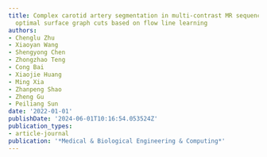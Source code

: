 ```yaml
---
title: Complex carotid artery segmentation in multi-contrast MR sequences by improved
  optimal surface graph cuts based on flow line learning
authors:
- Chenglu Zhu
- Xiaoyan Wang
- Shengyong Chen
- Zhongzhao Teng
- Cong Bai
- Xiaojie Huang
- Ming Xia
- Zhanpeng Shao
- Zheng Gu
- Peiliang Sun
date: '2022-01-01'
publishDate: '2024-06-01T10:16:54.053524Z'
publication_types:
- article-journal
publication: '*Medical & Biological Engineering & Computing*'
---
```

